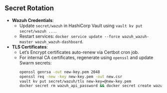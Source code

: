 ## Secret Rotation
- **Wazuh Credentials**:
  - Update `secret/wazuh` in HashiCorp Vault using `vault kv put secret/wazuh ...`.
  - Restart services: `docker service update --force wazuh_wazuh-master wazuh_wazuh-dashboard`.
- **TLS Certificates**:
  - Let’s Encrypt certificates auto-renew via Certbot cron job.
  - For internal CA certificates, regenerate using `openssl` and update Swarm secrets:
    ```bash
    openssl genrsa -out new-key.pem 2048
    openssl req -new -key new-key.pem -out new.csr
    vault kv put secret/wazuh/tls new-key=@new-key.pem
    docker secret rm wazuh_api_password && docker secret create wazuh_api_password new-key.pem
